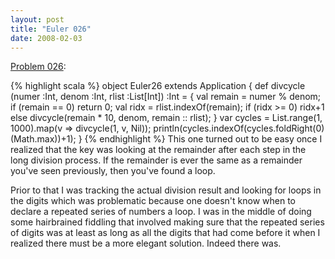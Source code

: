 ```yaml
---
layout: post
title: "Euler 026"
date: 2008-02-03
---
```


[Problem 026]\:

{% highlight scala %}
object Euler26 extends Application {
  def divcycle (numer :Int, denom :Int, rlist :List[Int]) :Int = {
    val remain = numer % denom;
    if (remain == 0) return 0;
    val ridx = rlist.indexOf(remain);
    if (ridx >= 0) ridx+1 else divcycle(remain * 10, denom, remain :: rlist);
  }
  var cycles = List.range(1, 1000).map(v => divcycle(1, v, Nil));
  println(cycles.indexOf(cycles.foldRight(0)(Math.max))+1);
}
{% endhighlight %}
This one turned out to be easy once I realized that the key was looking at the remainder after each step in the long division process. If the remainder is ever the same as a remainder you've seen previously, then you've found a loop.

Prior to that I was tracking the actual division result and looking for loops in the digits which was problematic because one doesn't know when to declare a repeated series of numbers a loop. I was in the middle of doing some hairbrained fiddling that involved making sure that the repeated series of digits was at least as long as all the digits that had come before it when I realized there must be a more elegant solution. Indeed there was.



[Problem 026]: http://projecteuler.net/index.php?section=problems&id=26
